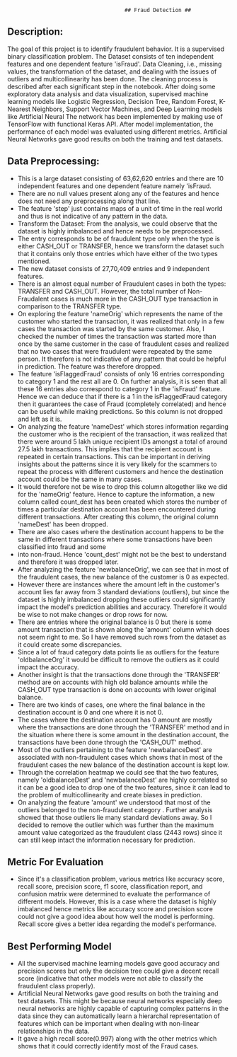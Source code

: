                                          ## Fraud Detection ##


                                          
## Description: ##
The goal of this project is to identify fraudulent behavior. It is a supervised binary classification problem. The Dataset consists of ten independent features and one 
dependent feature 'isFraud'. Data Cleaning, i.e., missing values, the transformation of the dataset, and dealing with the issues of outliers and multicollinearity has been 
done. The cleaning process is described after each significant step in the notebook. After doing some exploratory data analysis and data visualization, supervised machine 
learning models like Logistic Regression, Decision Tree, Random Forest, K-Nearest Neighbors, Support Vector Machines, and Deep Learning models like Artificial Neural 
The network has been implemented by making use of TensorFlow with functional Keras API. After model implementation, the performance of each model was evaluated using 
different metrics. Artificial Neural Networks gave good results on both the training and test datasets.


## Data Preprocessing:  ##
* This is a large dataset consisting of 63,62,620 entries and there are 10 independent features and one dependent feature namely 'isFraud.
* There are no null values present along any of the features and hence does not need any preprocessing along that line.
* The feature 'step' just contains maps of a unit of time in the real world and thus is not indicative of any pattern in the data.
* Transform the Dataset: From the analysis, we could observe that the dataset is highly imbalanced and hence needs to be preprocessed.
* The entry corresponds to be of fraudulent type only when the type is either CASH_OUT or TRANSFER, hence we transform the dataset such that it contains only
  those entries which have either of the two types mentioned.
* The new dataset consists of 27,70,409 entries and 9 independent features.
* There is an almost equal number of Fraudulent cases in both the types: TRANSFER and CASH_OUT. However, the total number of Non-Fraudalent cases is much more
   in the CASH_OUT type transaction in comparison to the TRANSFER type.
* On exploring the feature 'nameOrig' which represents the name of the customer who started the transaction, it was realized that only in a few cases the transaction
  was started by the same customer. Also, I checked the number of times the transaction was started more than once by the same customer in the case of fraudulent cases
  and realized that no two cases that were fraudulent were repeated by the same person. It therefore is not indicative of any pattern that could be helpful in prediction.
  The feature was therefore dropped.
* The feature 'isFlaggedFraud' consists of only 16 entries corresponding to category 1 and the rest all are 0. On further analysis, it is seen that all these 16 entries
  also correspond to category 1 in the 'isFraud' feature. Hence we can deduce that if there is a 1 in the isFlaggedFraud category then it guarantees the case of Fraud
  (completely correlated) and hence can be useful while making predictions. So this column is not dropped and left as it is.
* On analyzing the feature 'nameDest' which stores information regarding the customer who is the recipient of the transaction, it was realized that there were around 5
  lakh unique recipient IDs amongst a total of around 27.5 lakh transactions. This implies that the recipient account is repeated in certain transactions. This can be
  important in deriving insights about the patterns since it is very likely for the scammers to repeat the process with different customers and hence the destination
  account could be the same in many cases.
* It would therefore not be wise to drop this column altogether like we did for the 'nameOrig' feature. Hence to capture the information, a new column called count_dest
  has been created which stores the number of times a particular destination account has been encountered during different transactions. After creating this column, the
  original column 'nameDest' has been dropped.
* There are also cases where the destination account happens to be the same in different transactions where some transactions have been classified into fraud and some
* into non-fraud. Hence 'count_dest' might not be the best to understand and therefore it was dropped later.
* After analyzing the feature 'newbalanceOrig', we can see that in most of the fraudulent cases, the new balance of the customer is 0 as expected.
* However there are instances where the amount left in the customer's account lies far away from 3 standard deviations (outliers), but since the dataset is highly
  imbalanced dropping these outliers could significantly impact the model's prediction abilities and accuracy. Therefore it would be wise to not make changes or drop
  rows for now.
* There are entries where the original balance is 0 but there is some amount transaction that is shown along the 'amount' column which does not seem right to me. So I
  have removed such rows from the dataset as it could create some discrepancies.
* Since a lot of fraud category data points lie as outliers for the feature 'oldbalanceOrg' it would be difficult to remove the outliers as it could impact the accuracy.
* Another insight is that the transactions done through the 'TRANSFER' method are on accounts with high old balance amounts while the CASH_OUT type transaction is done
  on accounts with lower original balance.
* There are two kinds of cases, one where the final balance in the destination account is 0 and one where it is not 0.
* The cases where the destination account has 0 amount are mostly where the transactions are done through the 'TRANSFER' method and in the situation where there is some
  amount in the destination account, the transactions have been done through the 'CASH_OUT' method.
* Most of the outliers pertaining to the feature 'newbalanceDest' are associated with non-fraudulent cases which shows that in most of the fraudulent cases the new
  balance of the destination account is kept low.
* Through the correlation heatmap we could see that the two features, namely 'oldbalanceDest' and 'newbalanceDest' are highly correlated so it can be a good idea to
  drop one of the two features, since it can lead to the problem of multicollinearity and create biases in prediction.
* On analyzing the feature 'amount' we understood that most of the outliers belonged to the non-fraudulent category . Further analysis showed that those outliers lie
  many standard deviations away. So I decided to remove the outlier which was further than the maximum amount value categorized as the fraudulent class (2443 rows)
  since it can still keep intact the information necessary for prediction.


## Metric For Evaluation ##
  * Since it's a classification problem, various metrics like accuracy score, recall score, precision score, f1 score, classification report, and confusion matrix were
    determined to evaluate the performance of different models. However, this is a case where the dataset is highly imbalanced hence metrics like accuracy score and
    precision score could not give a good idea about how well the model is performing. Recall score gives a better idea regarding the model's performance.


## Best Performing Model ##
* All the supervised machine learning models gave good accuracy and precision scores but only the decision tree could give a decent recall score (indicative that other
  models were not able to classify the fraudulent class properly).
* Artificial Neural Networks gave good results on both the training and test datasets. This might be because neural networks especially deep neural networks are highly
  capable of capturing complex patterns in the data since they can automatically learn a hierarchal representation of features which can be important when dealing with
  non-linear relationships in the data.
* It gave a high recall score(0.997) along with the other metrics which shows that it could correctly identify most of the Fraud cases.


  

